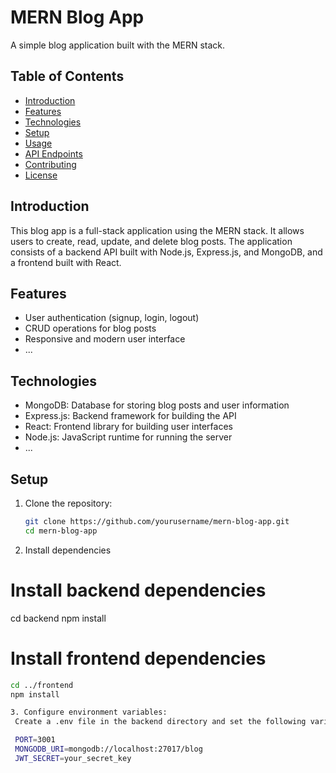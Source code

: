 # MERN Blog App

A simple blog application built with the MERN stack.

## Table of Contents

- [Introduction](#introduction)
- [Features](#features)
- [Technologies](#technologies)
- [Setup](#setup)
- [Usage](#usage)
- [API Endpoints](#api-endpoints)
- [Contributing](#contributing)
- [License](#license)

## Introduction

This blog app is a full-stack application using the MERN stack. It allows users to create, read, update, and delete blog posts. The application consists of a backend API built with Node.js, Express.js, and MongoDB, and a frontend built with React.

## Features

- User authentication (signup, login, logout)
- CRUD operations for blog posts
- Responsive and modern user interface
- ...

## Technologies

- MongoDB: Database for storing blog posts and user information
- Express.js: Backend framework for building the API
- React: Frontend library for building user interfaces
- Node.js: JavaScript runtime for running the server
- ...

## Setup

1. Clone the repository:

   ```bash
   git clone https://github.com/yourusername/mern-blog-app.git
   cd mern-blog-app

2. Install dependencies

# Install backend dependencies
  cd backend
  npm install

# Install frontend dependencies
  ```bash
  cd ../frontend
  npm install

3. Configure environment variables:
   Create a .env file in the backend directory and set the following variables:

   PORT=3001
   MONGODB_URI=mongodb://localhost:27017/blog
   JWT_SECRET=your_secret_key





